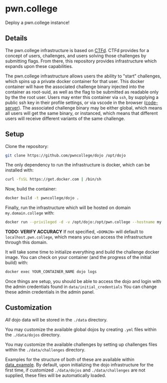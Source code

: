 # pwn.college

Deploy a pwn.college instance!

## Details

The pwn.college infrastructure is based on [CTFd](https://github.com/CTFd/CTFd).
CTFd provides for a concept of users, challenges, and users solving those challenges by submitting flags.
From there, this repository provides infrastructure which expands upon these capabilities.

The pwn.college infrastructure allows users the ability to "start" challenges, which spins up a private docker container for that user.
This docker container will have the associated challenge binary injected into the container as root-suid, as well as the flag to be submitted as readable only by the the root user.
Users may enter this container via `ssh`, by supplying a public ssh key in their profile settings, or via vscode in the browser ([code-server](https://github.com/cdr/code-server)).
The associated challenge binary may be either global, which means all users will get the same binary, or instanced, which means that different users will receive different variants of the same challenge.

## Setup

Clone the repository:
```sh
git clone https://github.com/pwncollege/dojo /opt/dojo
```

The only dependency to run the infrastructure is docker, which can be installed with:
```sh
curl -fsSL https://get.docker.com | /bin/sh
```

Now, build the container:
```sh
docker build -t pwncollege/dojo .
```

Finally, run the infrastructure which will be hosted on domain `my.domain.college` with:
```sh
docker run --privileged -d -v /opt/dojo:/opt/pwn.college --hostname my.domain.college -p 22:22 -p 80:80 -p 443:443 pwncollege/dojo
```

**TODO: VERIFY ACCURACY** If not specified, `<DOMAIN>` will default to `localhost.pwn.college`, which means you can access the infrastructure through this domain.

It will take some time to initialize everything and build the challenge docker image.
You can check on your container (and the progress of the initial build) with:
```sh
docker exec YOUR_CONTAINER_NAME dojo logs
```

Once things are setup, you should be able to access the dojo and login with the admin credentials found in `data/initial_credentials`
You can change these admin credentials in the admin panel.

## Customization

*All* dojo data will be stored in the `./data` directory.

You may customize the available global dojos by creating `.yml` files within the `./data/dojos` directory.

You may customize the available challenges by setting up challenges files within the `./data/challenges` directory.

Examples for the structure of both of these are available within [data_example](./data_example). By default, upon initializing the dojo infrastructure for the first time, if customized `./data/dojos` and `./data/challenges` are not supplied, these files will be automatically loaded.
